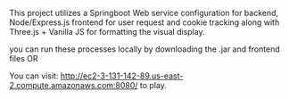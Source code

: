 This project utilizes a Springboot Web service configuration for backend, Node/Express.js frontend for user request and cookie tracking 
along with Three.js + Vanilla JS for formatting the visual display.

you can run these processes locally by downloading the .jar and frontend files OR

You can visit:
http://ec2-3-131-142-89.us-east-2.compute.amazonaws.com:8080/
to play.
